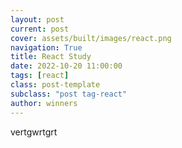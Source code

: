 ```yaml
---
layout: post
current: post
cover: assets/built/images/react.png
navigation: True
title: React Study
date: 2022-10-20 11:00:00
tags: [react]
class: post-template
subclass: "post tag-react"
author: winners
---
```


vertgwrtgrt
